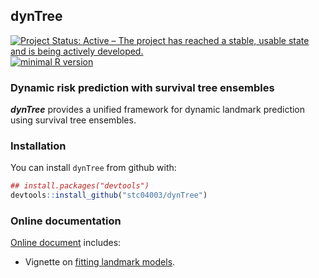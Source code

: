 
**dynTree**
-----------

[![Project Status: Active – The project has reached a stable, usable state and is being actively developed.](http://www.repostatus.org/badges/latest/active.svg)](http://www.repostatus.org/#active) [![minimal R version](https://img.shields.io/badge/R%3E%3D-3.4.0-6666ff.svg)](https://cran.r-project.org/)

### Dynamic risk prediction with survival tree ensembles

***dynTree*** provides a unified framework for dynamic landmark prediction using survival tree ensembles.

### Installation

You can install `dynTree` from github with:

``` r
## install.packages("devtools")
devtools::install_github("stc04003/dynTree")
```

### Online documentation

[Online document](https://www.sychiou.com/dynTree/index.html) includes:

-   Vignette on [fitting landmark models](https://www.sychiou.com/dynTree/articles/dynTree-sims.html).
